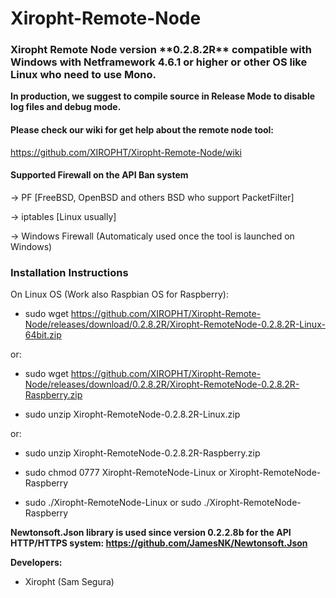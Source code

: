 # Xiropht-Remote-Node
<h3>Xiropht Remote Node version **0.2.8.2R** compatible with Windows with Netframework 4.6.1 or higher or other OS like Linux who need to use Mono.</h3>

**In production, we suggest to compile source in Release Mode to disable log files and debug mode.**

<h4>Please check our wiki for get help about the remote node tool:</h4>

https://github.com/XIROPHT/Xiropht-Remote-Node/wiki

<h4>Supported Firewall on the API Ban system</h4>

-> PF [FreeBSD, OpenBSD and others BSD who support PacketFilter]

-> iptables [Linux usually]

-> Windows Firewall (Automaticaly used once the tool is launched on Windows)

<h3>Installation Instructions</h3>

On Linux OS (Work also Raspbian OS for Raspberry):

- sudo wget https://github.com/XIROPHT/Xiropht-Remote-Node/releases/download/0.2.8.2R/Xiropht-RemoteNode-0.2.8.2R-Linux-64bit.zip

or:

- sudo wget https://github.com/XIROPHT/Xiropht-Remote-Node/releases/download/0.2.8.2R/Xiropht-RemoteNode-0.2.8.2R-Raspberry.zip

- sudo unzip Xiropht-RemoteNode-0.2.8.2R-Linux.zip

or:

- sudo unzip Xiropht-RemoteNode-0.2.8.2R-Raspberry.zip

- sudo chmod 0777 Xiropht-RemoteNode-Linux or Xiropht-RemoteNode-Raspberry

- sudo ./Xiropht-RemoteNode-Linux or sudo ./Xiropht-RemoteNode-Raspberry

**Newtonsoft.Json library is used since version 0.2.2.8b for the API HTTP/HTTPS system: https://github.com/JamesNK/Newtonsoft.Json**

**Developers:**

- Xiropht (Sam Segura)
